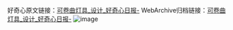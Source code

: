 好奇心原文链接：[可卷曲灯具_设计_好奇心日报-](https://www.qdaily.com/articles/8601.html)
WebArchive归档链接：[可卷曲灯具_设计_好奇心日报-](http://web.archive.org/web/20190623153202/https://www.qdaily.com/articles/8601.html)
![image](http://ww3.sinaimg.cn/large/007d5XDpgy1g3vdjotpsjj30u04cd12z)